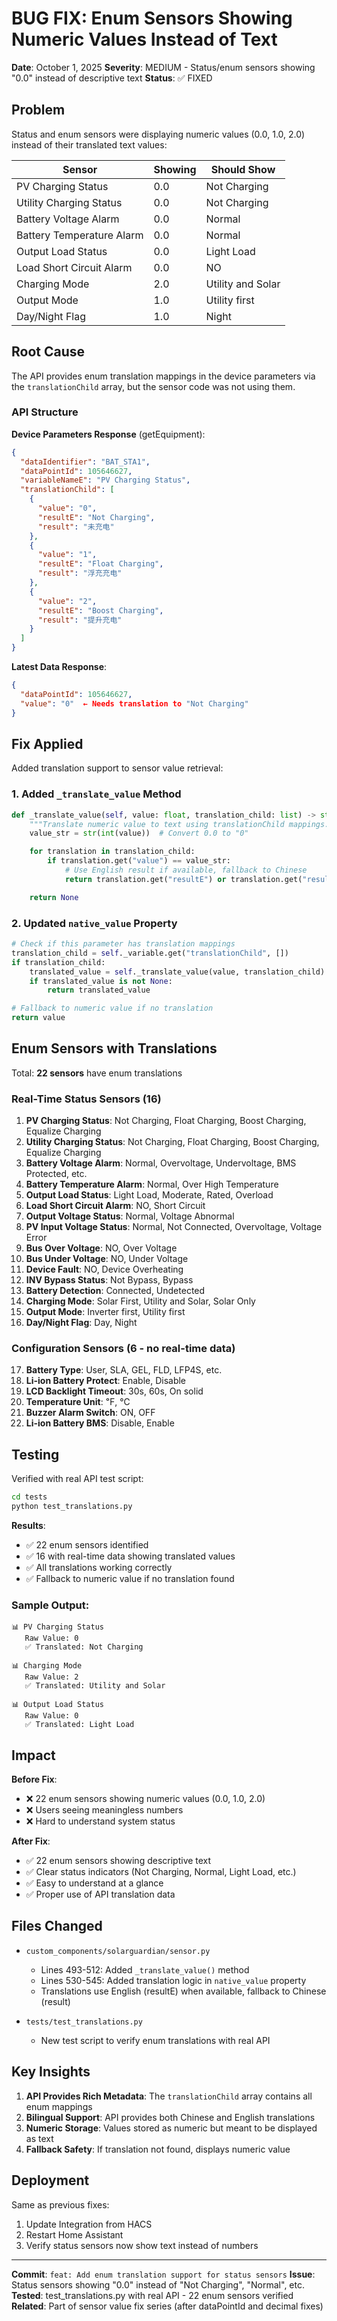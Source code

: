 # BUG FIX: Enum Sensors Showing Numeric Values Instead of Text

**Date**: October 1, 2025
**Severity**: MEDIUM - Status/enum sensors showing "0.0" instead of descriptive text
**Status**: ✅ FIXED

## Problem

Status and enum sensors were displaying numeric values (0.0, 1.0, 2.0) instead of their translated text values:

| Sensor                    | Showing | Should Show       |
| ------------------------- | ------- | ----------------- |
| PV Charging Status        | 0.0     | Not Charging      |
| Utility Charging Status   | 0.0     | Not Charging      |
| Battery Voltage Alarm     | 0.0     | Normal            |
| Battery Temperature Alarm | 0.0     | Normal            |
| Output Load Status        | 0.0     | Light Load        |
| Load Short Circuit Alarm  | 0.0     | NO                |
| Charging Mode             | 2.0     | Utility and Solar |
| Output Mode               | 1.0     | Utility first     |
| Day/Night Flag            | 1.0     | Night             |

## Root Cause

The API provides enum translation mappings in the device parameters via the `translationChild` array, but the sensor code was not using them.

### API Structure

**Device Parameters Response** (getEquipment):

```json
{
  "dataIdentifier": "BAT_STA1",
  "dataPointId": 105646627,
  "variableNameE": "PV Charging Status",
  "translationChild": [
    {
      "value": "0",
      "resultE": "Not Charging",
      "result": "未充电"
    },
    {
      "value": "1",
      "resultE": "Float Charging",
      "result": "浮充充电"
    },
    {
      "value": "2",
      "resultE": "Boost Charging",
      "result": "提升充电"
    }
  ]
}
```

**Latest Data Response**:

```json
{
  "dataPointId": 105646627,
  "value": "0"  ← Needs translation to "Not Charging"
}
```

## Fix Applied

Added translation support to sensor value retrieval:

### 1. Added `_translate_value` Method

```python
def _translate_value(self, value: float, translation_child: list) -> str | None:
    """Translate numeric value to text using translationChild mappings."""
    value_str = str(int(value))  # Convert 0.0 to "0"

    for translation in translation_child:
        if translation.get("value") == value_str:
            # Use English result if available, fallback to Chinese
            return translation.get("resultE") or translation.get("result")

    return None
```

### 2. Updated `native_value` Property

```python
# Check if this parameter has translation mappings
translation_child = self._variable.get("translationChild", [])
if translation_child:
    translated_value = self._translate_value(value, translation_child)
    if translated_value is not None:
        return translated_value

# Fallback to numeric value if no translation
return value
```

## Enum Sensors with Translations

Total: **22 sensors** have enum translations

### Real-Time Status Sensors (16)

1. **PV Charging Status**: Not Charging, Float Charging, Boost Charging, Equalize Charging
2. **Utility Charging Status**: Not Charging, Float Charging, Boost Charging, Equalize Charging
3. **Battery Voltage Alarm**: Normal, Overvoltage, Undervoltage, BMS Protected, etc.
4. **Battery Temperature Alarm**: Normal, Over High Temperature
5. **Output Load Status**: Light Load, Moderate, Rated, Overload
6. **Load Short Circuit Alarm**: NO, Short Circuit
7. **Output Voltage Status**: Normal, Voltage Abnormal
8. **PV Input Voltage Status**: Normal, Not Connected, Overvoltage, Voltage Error
9. **Bus Over Voltage**: NO, Over Voltage
10. **Bus Under Voltage**: NO, Under Voltage
11. **Device Fault**: NO, Device Overheating
12. **INV Bypass Status**: Not Bypass, Bypass
13. **Battery Detection**: Connected, Undetected
14. **Charging Mode**: Solar First, Utility and Solar, Solar Only
15. **Output Mode**: Inverter first, Utility first
16. **Day/Night Flag**: Day, Night

### Configuration Sensors (6 - no real-time data)

17. **Battery Type**: User, SLA, GEL, FLD, LFP4S, etc.
18. **Li-ion Battery Protect**: Enable, Disable
19. **LCD Backlight Timeout**: 30s, 60s, On solid
20. **Temperature Unit**: ℉, ℃
21. **Buzzer Alarm Switch**: ON, OFF
22. **Li-ion Battery BMS**: Disable, Enable

## Testing

Verified with real API test script:

```bash
cd tests
python test_translations.py
```

**Results**:

- ✅ 22 enum sensors identified
- ✅ 16 with real-time data showing translated values
- ✅ All translations working correctly
- ✅ Fallback to numeric value if no translation found

### Sample Output:

```
📊 PV Charging Status
   Raw Value: 0
   ✅ Translated: Not Charging

📊 Charging Mode
   Raw Value: 2
   ✅ Translated: Utility and Solar

📊 Output Load Status
   Raw Value: 0
   ✅ Translated: Light Load
```

## Impact

**Before Fix**:

- ❌ 22 enum sensors showing numeric values (0.0, 1.0, 2.0)
- ❌ Users seeing meaningless numbers
- ❌ Hard to understand system status

**After Fix**:

- ✅ 22 enum sensors showing descriptive text
- ✅ Clear status indicators (Not Charging, Normal, Light Load, etc.)
- ✅ Easy to understand at a glance
- ✅ Proper use of API translation data

## Files Changed

- `custom_components/solarguardian/sensor.py`
  - Lines 493-512: Added `_translate_value()` method
  - Lines 530-545: Added translation logic in `native_value` property
  - Translations use English (resultE) when available, fallback to Chinese (result)

- `tests/test_translations.py`
  - New test script to verify enum translations with real API

## Key Insights

1. **API Provides Rich Metadata**: The `translationChild` array contains all enum mappings
2. **Bilingual Support**: API provides both Chinese and English translations
3. **Numeric Storage**: Values stored as numeric but meant to be displayed as text
4. **Fallback Safety**: If translation not found, displays numeric value

## Deployment

Same as previous fixes:

1. Update Integration from HACS
2. Restart Home Assistant
3. Verify status sensors now show text instead of numbers

---

**Commit**: `feat: Add enum translation support for status sensors`
**Issue**: Status sensors showing "0.0" instead of "Not Charging", "Normal", etc.
**Tested**: test_translations.py with real API - 22 enum sensors verified
**Related**: Part of sensor value fix series (after dataPointId and decimal fixes)

